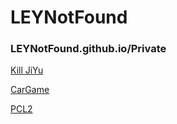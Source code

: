 # LEYNotFound
### LEYNotFound.github.io/Private

[Kill JiYu](https://wwub.lanzoue.com/b04wg7d2f)

[CarGame](https://www.lanzouw.com/b04x9i3ad)

[PCL2](https://ltcat.lanzoum.com/i76Jk1q11eze)
